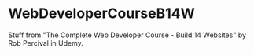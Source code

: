 # WebDeveloperCourseB14W
Stuff from "The Complete Web Developer Course - Build 14 Websites" by Rob Percival in Udemy.
